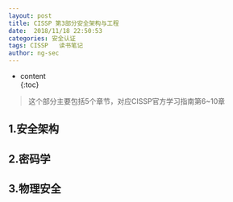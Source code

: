 ```yaml
---
layout: post  
title: CISSP 第3部分安全架构与工程
date:  2018/11/18 22:50:53
categories: 安全认证 
tags: CISSP   读书笔记
author: ng-sec  
---
```


* content  
{:toc}

> 这个部分主要包括5个章节，对应CISSP官方学习指南第6~10章

## 1.安全架构

## 2.密码学

## 3.物理安全